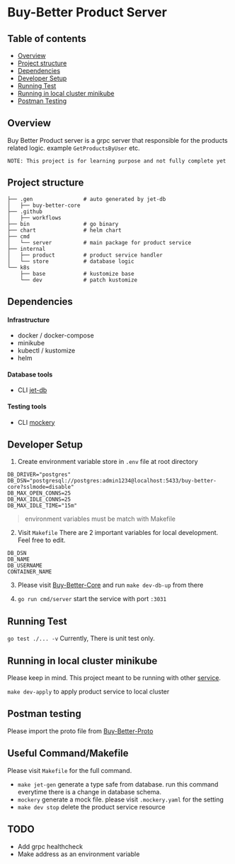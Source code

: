 # Buy-Better Product Server

## Table of contents
- [Overview](#overview)
- [Project structure](#project-structure)
- [Dependencies](#dependencies)
- [Developer Setup](#developer-setup)
- [Running Test](#running-test)
- [Running in local cluster minikube](#running-in-local-cluster-minikube)
- [Postman Testing](#postman-testing)

## Overview
Buy Better Product server is a grpc server that responsible for the products related logic. 
example `GetProductsByUser` etc.

`NOTE: This project is for learning purpose and not fully complete yet`

## Project structure
```
├── .gen                # auto generated by jet-db
│   ├── buy-better-core
├── .github
│   ├── workflows
├── bin                 # go binary
├── chart               # helm chart
├── cmd
│   └── server          # main package for product service
├── internal
│   ├── product         # product service handler
│   └── store           # database logic
└── k8s
    ├── base            # kustomize base
    └── dev             # patch kustomize
```

## Dependencies
#### Infrastructure
- docker / docker-compose
- minikube
- kubectl / kustomize
- helm
#### Database tools
- CLI [jet-db](https://github.com/go-jet/jet?tab=readme-ov-file#installation)
#### Testing tools
- CLI [mockery](https://vektra.github.io/mockery/latest/installation/)

## Developer Setup
1. Create environment variable store in `.env` file at root directory
```
DB_DRIVER="postgres"
DB_DSN="postgresql://postgres:admin1234@localhost:5433/buy-better-core?sslmode=disable"
DB_MAX_OPEN_CONNS=25
DB_MAX_IDLE_CONNS=25
DB_MAX_IDLE_TIME="15m"
```
> environment variables must be match with Makefile

2. Visit `Makefile` There are 2 important variables for local development. Feel free to edit.
```
DB_DSN
DB_NAME
DB_USERNAME
CONTAINER_NAME
```

3. Please visit [Buy-Better-Core](https://github.com/opplieam/bb-core-api) and run `make dev-db-up` from there

4. `go run cmd/server` start the service with port `:3031`

## Running Test

`go test ./... -v` Currently, There is unit test only.

## Running in local cluster minikube
Please keep in mind. This project meant to be running with other [service](https://github.com/opplieam/bb-core-api).

`make dev-apply` to apply product service to local cluster

## Postman testing
Please import the proto file from [Buy-Better-Proto](https://github.com/opplieam/bb-grpc)

## Useful Command/Makefile
Please visit `Makefile` for the full command.
- `make jet-gen` generate a type safe from database. run this command everytime there is a change in database schema.
- `mockery` generate a mock file. please visit `.mockery.yaml` for the setting
- `make dev stop` delete the product service resource

## TODO
- Add grpc healthcheck
- Make address as an environment variable